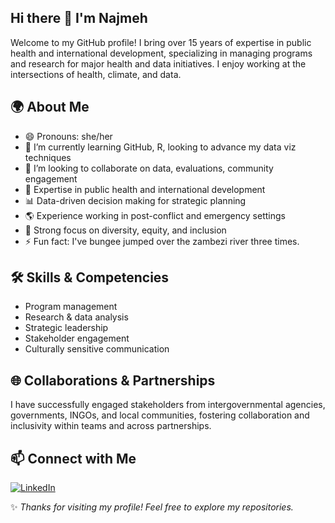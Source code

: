 ## Hi there 👋 I'm Najmeh

Welcome to my GitHub profile! I bring over 15 years of expertise in public health and international development, specializing in managing programs and research for major health and data initiatives. I enjoy working at the intersections of health, climate, and data. 

## 🌍 About Me
- 😄 Pronouns: she/her
- 🌱 I’m currently learning GitHub, R, looking to advance my data viz techniques
- 💞️ I’m looking to collaborate on data, evaluations, community engagement
- 🏥 Expertise in public health and international development
- 📊 Data-driven decision making for strategic planning
- 🌎 Experience working in post-conflict and emergency settings
- 🤝 Strong focus on diversity, equity, and inclusion
- ⚡ Fun fact: I've bungee jumped over the zambezi river three times.

## 🛠️ Skills & Competencies
- Program management
- Research & data analysis
- Strategic leadership
- Stakeholder engagement
- Culturally sensitive communication

## 🌐 Collaborations & Partnerships
I have successfully engaged stakeholders from intergovernmental agencies, governments, INGOs, and local communities, fostering collaboration and inclusivity within teams and across partnerships.

## 📫 Connect with Me
[![LinkedIn](https://img.shields.io/badge/LinkedIn-0A66C2?style=for-the-badge&logo=linkedin&logoColor=white)](https://www.linkedin.com/in/najmeh) 

✨ *Thanks for visiting my profile! Feel free to explore my repositories.*
